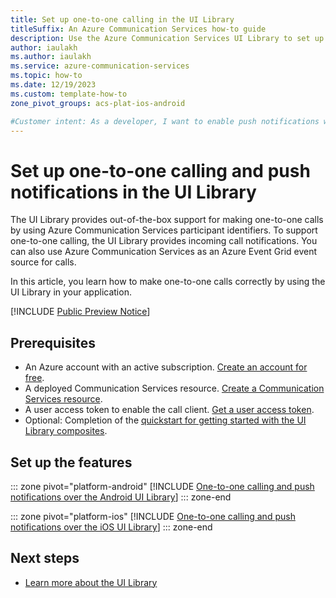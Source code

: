 ```yaml
---
title: Set up one-to-one calling in the UI Library
titleSuffix: An Azure Communication Services how-to guide
description: Use the Azure Communication Services UI Library to set up one-to-one calling and push notifications.
author: iaulakh
ms.author: iaulakh
ms.service: azure-communication-services
ms.topic: how-to 
ms.date: 12/19/2023
ms.custom: template-how-to
zone_pivot_groups: acs-plat-ios-android

#Customer intent: As a developer, I want to enable push notifications with the Azure Communication Services UI Library so that I can create a calling application that provides push notifications to its users.
---
```


# Set up one-to-one calling and push notifications in the UI Library

The UI Library provides out-of-the-box support for making one-to-one calls by using Azure Communication Services participant identifiers. To support one-to-one calling, the UI Library provides incoming call notifications. You can also use Azure Communication Services as an Azure Event Grid event source for calls.

In this article, you learn how to make one-to-one calls correctly by using the UI Library in your application.

[!INCLUDE [Public Preview Notice](../../includes/public-preview-include.md)]

## Prerequisites

- An Azure account with an active subscription. [Create an account for free](https://azure.microsoft.com/free/?WT.mc_id=A261C142F).
- A deployed Communication Services resource. [Create a Communication Services resource](../../quickstarts/create-communication-resource.md).
- A user access token to enable the call client. [Get a user access token](../../quickstarts/identity/access-tokens.md).
- Optional: Completion of the [quickstart for getting started with the UI Library composites](../../quickstarts/ui-library/get-started-composites.md).

## Set up the features

::: zone pivot="platform-android"
[!INCLUDE [One-to-one calling and push notifications over the Android UI Library](./includes/push-and-one-to-one/android.md)]
::: zone-end

::: zone pivot="platform-ios"
[!INCLUDE [One-to-one calling and push notifications over the iOS UI Library](./includes/push-and-one-to-one/ios.md)]
::: zone-end

## Next steps

- [Learn more about the UI Library](../../concepts/ui-library/ui-library-overview.md)
